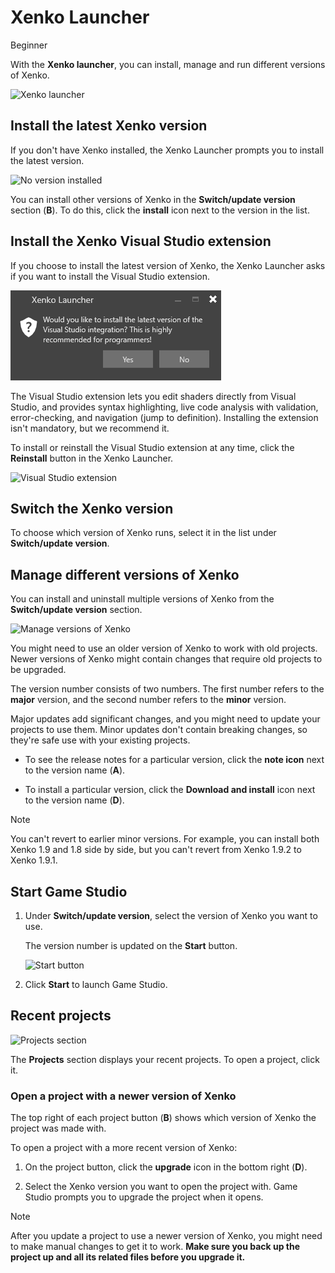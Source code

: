 # Xenko Launcher

<span class="label label-doc-level">Beginner</span>

With the **Xenko launcher**, you can install, manage and run different versions of Xenko.

![Xenko launcher](media/xenko-launcher-interface.png)

## Install the latest Xenko version

If you don't have Xenko installed, the Xenko Launcher prompts you to install the latest version.

![No version installed](../get-started/media/xenko-launcher-install-last-version.png)

You can install other versions of Xenko in the **Switch/update version** section (**B**). To do this, click the **install** icon next to the version in the list.

## Install the Xenko Visual Studio extension

If you choose to install the latest version of Xenko, the Xenko Launcher asks if you want to install the Visual Studio extension.

![Install Visual Studio integration](../get-started/media/install-VS-plug-in-prompt.png)

The Visual Studio extension lets you edit shaders directly from Visual Studio, and provides syntax highlighting, live code analysis with validation, error-checking, and navigation (jump to definition). Installing the extension isn't mandatory, but we recommend it.

To install or reinstall the Visual Studio extension at any time, click the **Reinstall** button in the Xenko Launcher.

![Visual Studio extension](media/xenko-launcher-visual-studio-plugin.png)

## Switch the Xenko version

To choose which version of Xenko runs, select it in the list under **Switch/update version**. 

## Manage different versions of Xenko

You can install and uninstall multiple versions of Xenko from the **Switch/update version** section.

![Manage versions of Xenko](../get-started/media/xenko-launcher-various-versions.png)

You might need to use an older version of Xenko to work with old projects. Newer versions of Xenko might contain changes that require old projects to be upgraded.

The version number consists of two numbers. The first number refers to the **major** version, and the second number refers to the **minor** version. 

Major updates add significant changes, and you might need to update your projects to use them. Minor updates don't contain breaking changes, so they're safe use with your existing projects.

* To see the release notes for a particular version, click the **note icon** next to the version name (**A**).

* To install a particular version, click the **Download and install** icon next to the 
version name (**D**).

>[!Note]
>You can't revert to earlier minor versions. For example, you can install both Xenko 1.9 and 1.8 side by side, but you can't revert from Xenko 1.9.2 to Xenko 1.9.1.

## Start Game Studio

1. Under **Switch/update version**, select the version of Xenko you want to use. 

   The version number is updated on the **Start** button.

   ![Start button](media/xenko-launcher-start-button.png)

2. Click **Start** to launch Game Studio.

## Recent projects

![Projects section](media/xenko-launcher-projects-section.png)

The **Projects** section displays your recent projects. To open a project, click it.

### Open a project with a newer version of Xenko

The top right of each project button (**B**) shows which version of Xenko the project was made with.

To open a project with a more recent version of Xenko: 

1. On the project button, click the **upgrade** icon in the bottom right (**D**).

2. Select the Xenko version you want to open the project with. Game Studio prompts you to upgrade the project when it opens.

>[!Note]
>After you update a project to use a newer version of Xenko, you might need to make manual changes to get it to work. **Make sure you back up the project up and all its related files before you upgrade it.**